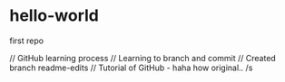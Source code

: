 # hello-world
first repo


// GitHub learning process
// Learning to branch and commit
// Created branch readme-edits
// Tutorial of GitHub - haha how original..   /s
